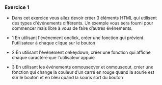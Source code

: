 ### Exercice 1
* Dans cet exercice vous allez devoir créer 3 éléments HTML  qui utilisent des types d'événements différents.
Un exemple vous sera fourni pour commencer mais libre à vous de faire d’autres événements.

* 1 En utilisant l'événement onclick, créer une fonction qui prévient l'utilisateur à chaque clique sur le bouton
* 2 En utilisant l'événement onkeydown, créer une fonction qui affiche chaque caractère que l'utilisateur appuie   
* 3 En utilisant les événements  onmouseover et onmouseout, créer une fonction qui change la couleur d’un carré en rouge quand la sourie est sur le bouton et en bleu quand la souris sort du bouton
